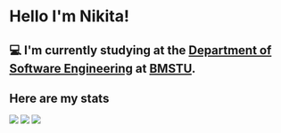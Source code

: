 # Hello I'm Nikita!
## :computer: I'm currently studying at the [Department of Software Engineering](https://iu7.bmstu.ru/) at [BMSTU](https://bmstu.ru/).

## Here are my stats
![](http://github-profile-summary-cards.vercel.app/api/cards/profile-details?username=Nikdevelop&theme=apprentice)
![](https://github-readme-stats.vercel.app/api/top-langs/?username=Nikdevelop&theme=apprentice&layout=compact&hide_border=true)
![](http://github-profile-summary-cards.vercel.app/api/cards/stats?username=Nikdevelop&theme=apprentice)


